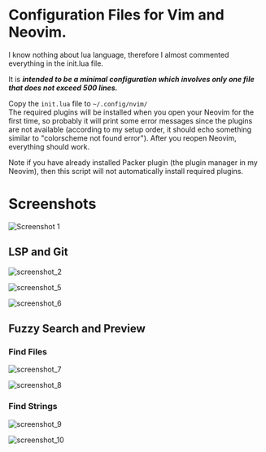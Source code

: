 # Configuration Files for Vim and Neovim.

I know nothing about lua language, therefore I almost commented everything in the init.lua file. 

It is **_intended to be a minimal configuration which involves only one file that does not exceed 500 lines._**

Copy the `init.lua` file to `~/.config/nvim/`  
The required plugins will be installed when you open your Neovim for the first time, so probably it will print some error messages since the plugins are not available (according to my setup order, it should echo something similar to "colorscheme not found error"). After you reopen Neovim, everything should work.

Note if you have already installed Packer plugin (the plugin manager in my Neovim), then this script will not automatically install required plugins.

# Screenshots
![Screenshot 1](https://user-images.githubusercontent.com/78126249/209617342-aa2cb05b-d6fd-4e1b-bedf-9e042871bb6e.png)

## LSP and Git
![screenshot_2](https://user-images.githubusercontent.com/78126249/207717550-a448763b-a3e5-47a1-b9fb-2f2dd3fcc760.png)

![screenshot_5](https://user-images.githubusercontent.com/78126249/207720908-c0001cea-0cd0-4f61-8dd8-0b89556fa4e2.png)

![screenshot_6](https://user-images.githubusercontent.com/78126249/207720397-82822eef-274e-4c22-9a01-6ae86e55a324.png)


## Fuzzy Search and Preview
### Find Files
![screenshot_7](https://user-images.githubusercontent.com/78126249/207732847-96d6216a-77a7-4f67-801f-e3ef82d31152.png)

![screenshot_8](https://user-images.githubusercontent.com/78126249/207732877-2ead0afa-d1bd-483e-97ba-15c310536dbc.png)

### Find Strings
![screenshot_9](https://user-images.githubusercontent.com/78126249/207732884-25d0ca61-feb9-4b45-ab7a-b7fbe39d69d1.png)

![screenshot_10](https://user-images.githubusercontent.com/78126249/207732657-08cd49a7-4046-416e-9f5a-b162b07230c1.png)
